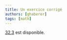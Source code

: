 ```yaml
---
title: Un exercice corrigé
authors: [ghaberer]
tags: [math]
---
```

[32.3](http://einexau.cluster028.hosting.ovh.net/site/math/32.3.pdf)
est disponible.

